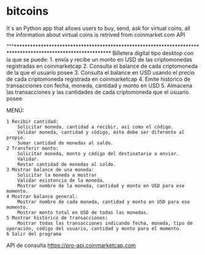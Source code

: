 # bitcoins
It´s an Python app that allows users to buy, send, ask for virtual coins, all the information about virtual coins is retrived from coinmarket.com API

"""************************************************************************************************************
Billetera digital tipo desktop con la que se puede: 
    1. envía y recibe un monto en USD de las criptomonedas registradas en coinmarketcap
    2. Consulta el balance de cada criptomoneda de la que el usuario posee
    3. Consulta el balance en USD usando el precio de cada criptomoneda registrada en coinmarketcap
    4. Emite histórico de transacciones con fecha, moneda, cantidad y monto en USD
    5. Almacena las transacciones y las cantidades de cada criptomoneda que el usuario posee

MENÚ:

    1 Recibir cantidad:
        Solicitar moneda, cantidad a recibir, así como el código.
        Validar moneda, cantidad y código, éste debe ser diferente al propio.
        Sumar cantidad de monedas al saldo.
    2 Transferir monto:
        Solicitar moneda, monto y código del destinatario a enviar.
        Validar.
        Restar cantidad de monedas al saldo.
    3 Mostrar balance de una moneda:
        Solicitar la moneda a mostrar
        Validar existencia de la moneda.
        Mostrar nombre de la moneda, cantidad y monto en USD para ese momento.
    4 Mostrar balance general:
        Mostrar nombre de cada moneda, cantidad y monto en USD para ese momento.
        Mostrar monto total en USD de todas las monedas.
    5 Mostrar histórico de transacciones:
        Mostrar todas las transacciones indicando fecha, moneda, tipo de operación, código del usuario, cantidad y monto para el momento.
    6 Salir del programa

API de consulta https://pro-api.coinmarketcap.com
